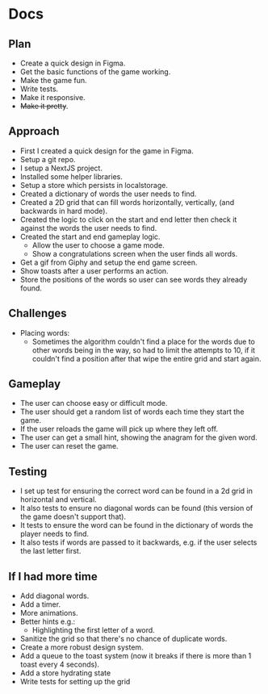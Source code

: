 # Docs

## Plan
- Create a quick design in Figma.
- Get the basic functions of the game working.
- Make the game fun.
- Write tests.
- Make it responsive.
- ~~Make it pretty~~.

## Approach
- First I created a quick design for the game in Figma.
- Setup a git repo.
- I setup a NextJS project.
- Installed some helper libraries.
- Setup a store which persists in localstorage.
- Created a dictionary of words the user needs to find.
- Created a 2D grid that can fill words horizontally, vertically, (and backwards in hard mode).
- Created the logic to click on the start and end letter then check it against the words the user needs to find.
- Created the start and end gameplay logic.
  - Allow the user to choose a game mode.
  - Show a congratulations screen when the user finds all words.
- Get a gif from Giphy and setup the end game screen.
- Show toasts after a user performs an action.
- Store the positions of the words so user can see words they already found.
  
## Challenges
- Placing words:
  - Sometimes the algorithm couldn't find a place for the words due to other words being in the way, so had to limit the attempts to 10, if it couldn't find a position after that wipe the entire grid and start again.

## Gameplay
- The user can choose easy or difficult mode.
- The user should get a random list of words each time they start the game.
- If the user reloads the game will pick up where they left off.
- The user can get a small hint, showing the anagram for the given word.
- The user can reset the game.

## Testing
- I set up test for ensuring the correct word can be found in a 2d grid in horizontal and vertical.
- It also tests to ensure no diagonal words can be found (this version of the game doesn't support that).
- It tests to ensure the word can be found in the dictionary of words the player needs to find.
- It also tests if words are passed to it backwards, e.g. if the user selects the last letter first.

## If I had more time
- Add diagonal words.
- Add a timer.
- More animations.
- Better hints e.g.:
  - Highlighting the first letter of a word.
- Sanitize the grid so that there's no chance of duplicate words.
- Create a more robust design system.
- Add a queue to the toast system (now it breaks if there is more than 1 toast every 4 seconds).
- Add a store hydrating state
- Write tests for setting up the grid
